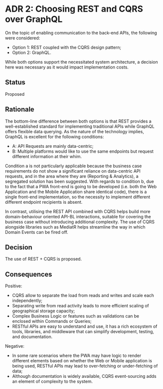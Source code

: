 
# ADR 2: Choosing REST and CQRS over GraphQL

On the topic of enabling communication to the back-end APIs, the following were considered:
* Option 1: REST coupled with the CQRS design pattern;
* Option 2: GraphQL.

While both options support the necessitated system architecture, a decision here was necessary as it would impact implementation costs.

## Status

Proposed

## Rationale

The bottom-line difference between both options is that REST provides a well-established standard for implementing traditional APIs while GraphQL offers flexible data querying. As the nature of the technology implies, GraphQL is excellent for the following conditions:
* A: API Requests are mainly data-centric; 
* B: Multiple platforms would like to use the same endpoints but request different information at their whim.

Condition a is not particularly applicable because the business case requirements do not show a significant reliance on data-centric API requests, and in the area where they are (Reporting & Analytics), a segregated solution has been suggested.
With regards to condition b, due to the fact that a PWA front-end is going to be developed (i.e. both the Web Application and the Mobile Application share identical code), there is a single front-end implementation, so the necessity to implement different different endpoint recipients is absent.

In contrast, utilising the REST API combined with CQRS helps build more domain-behaviour oriented API-BL interactions, suitable for covering the business case without introducing additional complexity. The use of CQRS alongside libraries such as MediatR helps streamline the way in which Domain Events can be fired off.

## Decision 

The use of REST + CQRS is proposed.

## Consequences

Positive:
* CQRS allow to separate the load from reads and writes and scale each independently;
* Separating write from read activity leads to more efficient scaling of geographical storage capacity;
* Complex Business Logic or features such as validations can be enclosed within Commands or Queries;
* RESTful APIs are easy to understand and use, it has a rich ecosystem of tools, libraries, and middleware that can simplify development, testing, and documentation.

Negative:
* In some rare scenarios where the PWA may have logic to render different elements based on whether the Web or Mobile application is being used, RESTful APIs may lead to over-fetching or under-fetching of data;
* Although documentation is widely available, CQRS event-sourcing adds an element of complexity to the system.
